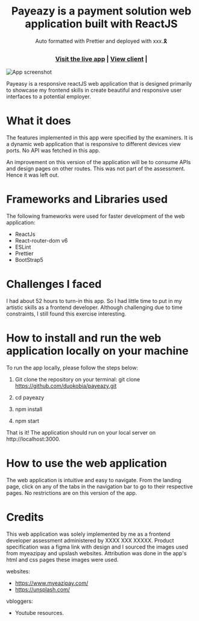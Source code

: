 <h1 align="center">Payeazy is a payment solution web application built with ReactJS</h1>

<div align="center">Auto formatted with Prettier and deployed with xxx.🎗</div>

<h3 align="center">
  <a href="https://">Visit the live app</a> |
  <a href="https://github.com/duokobia/payeasy/tree/main">View client</a> |
</h3>

![App screenshot](-duokobia.xxx.app)

Payeasy is a responsive reactJS web application that is designed primarily to showcase my frontend skills in create beautiful and responsive user interfaces to a potential employer.

# What it does

The features implemented in this app were specified by the examiners. It is a dynamic web application that is responsive to different devices view ports. No API was fetched in this app.

An improvement on this version of the application will be to consume APIs and design pages on other routes. This was not part of the assessment. Hence it was left out.

# Frameworks and Libraries used

The following frameworks were used for faster development of the web application:

- ReactJs
- React-router-dom v6
- ESLint
- Prettier
- BootStrap5

# Challenges I faced

I had about 52 hours to turn-in this app. So I had little time to put in my artistic skills as a frontend developer. Although challenging due to time constraints, I still found this exercise interesting.

# How to install and run the web application locally on your machine

To run the app locally, please follow the steps below:

1. Git clone the repository on your terminal:
   git clone https://github.com/duokobia/payeazy.git

2. cd payeazy

3. npm install

4. npm start

That is it! The application should run on your local server on http://localhost:3000.

# How to use the web application

The web application is intuitive and easy to navigate. From the landing page, click on any of the tabs in the navigation bar to go to their respective pages. No restrictions are on this version of the app.

# Credits

This web application was solely implemented by me as a frontend developer assessment administered by XXXX XXX XXXXX. Product specification was a figma link with design and I sourced the images used from myeazipay and upslash websites. Attribution was done in the app's html and css pages these images were used.

websites:

- https://www.myeazipay.com/
- https://unsplash.com/

vbloggers:

- Youtube resources.
